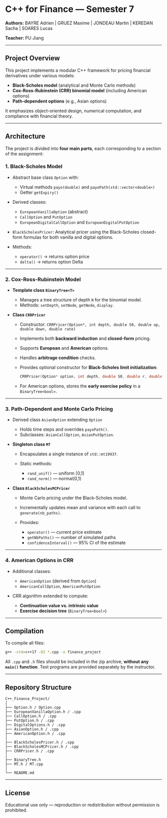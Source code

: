 # C++ for Finance — Semester 7

**Authors:** BAYRE Adrien | GRUEZ Maxime | JONDEAU Martin | KEREDAN Sacha | SOARES Lucas

**Teacher:** PU Jiang

---

## Project Overview

This project implements a modular C++ framework for pricing financial derivatives under various models:

* **Black-Scholes model** (analytical and Monte Carlo methods)
* **Cox-Ross-Rubinstein (CRR) binomial model** (including American options)
* **Path-dependent options** (e.g., Asian options)

It emphasizes object-oriented design, numerical computation, and compliance with financial theory.

---

## Architecture

The project is divided into **four main parts**, each corresponding to a section of the assignment:

### 1. Black-Scholes Model

* Abstract base class `Option` with:

  * Virtual methods `payo(double)` and `payoPath(std::vector<double>)`
  * Getter `getExpiry()`
* Derived classes:

  * `EuropeanVanillaOption` (abstract)
  * `CallOption` and `PutOption`
  * `EuropeanDigitalCallOption` and `EuropeanDigitalPutOption`
* `BlackScholesPricer`: Analytical pricer using the Black-Scholes closed-form formulas for both vanilla and digital options.
* Methods:

  * `operator()` → returns option price
  * `delta()` → returns option Delta

---

### 2. Cox-Ross-Rubinstein Model

* **Template class `BinaryTree<T>`**

  * Manages a tree structure of depth `N` for the binomial model.
  * Methods: `setDepth`, `setNode`, `getNode`, `display`.

* **Class `CRRPricer`**

  * Constructor: `CRRPricer(Option*, int depth, double S0, double up, double down, double rate)`
  * Implements both **backward induction** and **closed-form** pricing.
  * Supports **European** and **American** options.
  * Handles **arbitrage condition** checks.
  * Provides optional constructor for **Black-Scholes limit initialization**:

    ```cpp
    CRRPricer(Option* option, int depth, double S0, double r, double volatility);
    ```
  * For American options, stores the **early exercise policy** in a `BinaryTree<bool>`.

---

### 3. Path-Dependent and Monte Carlo Pricing

* Derived class `AsianOption` extending `Option`

  * Holds time steps and overrides `payoPath()`.
  * Subclasses: `AsianCallOption`, `AsianPutOption`.

* **Singleton class `MT`**

  * Encapsulates a single instance of `std::mt19937`.
  * Static methods:

    * `rand_unif()` — uniform [0,1]
    * `rand_norm()` — normal(0,1)

* **Class `BlackScholesMCPricer`**

  * Monte Carlo pricing under the Black-Scholes model.
  * Incrementally updates mean and variance with each call to `generate(nb_paths)`.
  * Provides:

    * `operator()` — current price estimate
    * `getNbPaths()` — number of simulated paths
    * `confidenceInterval()` — 95% CI of the estimate

---

### 4. American Options in CRR

* Additional classes:

  * `AmericanOption` (derived from `Option`)
  * `AmericanCallOption`, `AmericanPutOption`
* CRR algorithm extended to compute:

  * **Continuation value vs. intrinsic value**
  * **Exercise decision tree** (`BinaryTree<bool>`)

---

## Compilation

To compile all files:

```bash
g++ -std=c++17 -O2 *.cpp -o finance_project
```

All `.cpp` and `.h` files should be included in the zip archive, **without any `main()` function**.
Test programs are provided separately by the instructor.

---

## Repository Structure

```
C++_Finance_Project/
│
├── Option.h / Option.cpp
├── EuropeanVanillaOption.h / .cpp
├── CallOption.h / .cpp
├── PutOption.h / .cpp
├── DigitalOptions.h / .cpp
├── AsianOption.h / .cpp
├── AmericanOption.h / .cpp
│
├── BlackScholesPricer.h / .cpp
├── BlackScholesMCPricer.h / .cpp
├── CRRPricer.h / .cpp
│
├── BinaryTree.h
├── MT.h / MT.cpp
│
└── README.md
```

---

## License

Educational use only — reproduction or redistribution without permission is prohibited.
